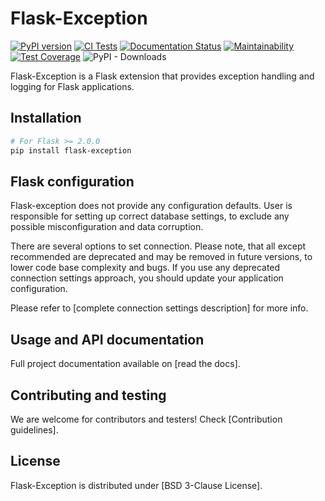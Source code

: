 # Flask-Exception

[![PyPI version](https://badge.fury.io/py/flask-exception.svg)](https://badge.fury.io/py/flask-exception)
[![CI Tests](https://github.com/idoshr/flask-exception/actions/workflows/tests.yml/badge.svg)](https://github.com/flask/flask-exception/actions/workflows/tests.yml)
[![Documentation Status](https://readthedocs.org/projects/flask-exception/badge/?version=latest)](https://flask-exception.readthedocs.io/en/latest/?badge=latest)
[![Maintainability](https://api.codeclimate.com/v1/badges/6fb8ae00b1008f5f1b20/maintainability)](https://codeclimate.com/github/idoshr/flask-exception/maintainability)
[![Test Coverage](https://api.codeclimate.com/v1/badges/6fb8ae00b1008f5f1b20/test_coverage)](https://codeclimate.com/github/idoshr/flask-exception/test_coverage)
![PyPI - Downloads](https://img.shields.io/pypi/dm/flask-exception)

Flask-Exception is a Flask extension that provides exception handling and logging for Flask applications.

## Installation

```bash
# For Flask >= 2.0.0
pip install flask-exception
```

## Flask configuration

Flask-exception does not provide any configuration defaults. User is responsible
for setting up correct database settings, to exclude any possible misconfiguration
and data corruption.

There are several options to set connection. Please note, that all except
recommended are deprecated and may be removed in future versions, to lower code base
complexity and bugs. If you use any deprecated connection settings approach, you should
update your application configuration.

Please refer to [complete connection settings description] for more info.

## Usage and API documentation

Full project documentation available on [read the docs].

## Contributing and testing

We are welcome for contributors and testers! Check [Contribution guidelines].

## License

Flask-Exception is distributed under [BSD 3-Clause License].
